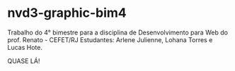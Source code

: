 # nvd3-graphic-bim4
Trabalho do 4° bimestre para a disciplina de Desenvolvimento para Web do prof. Renato - CEFET/RJ
Estudantes: Arlene Julienne, Lohana Torres e Lucas Hote.

QUASE LÁ!